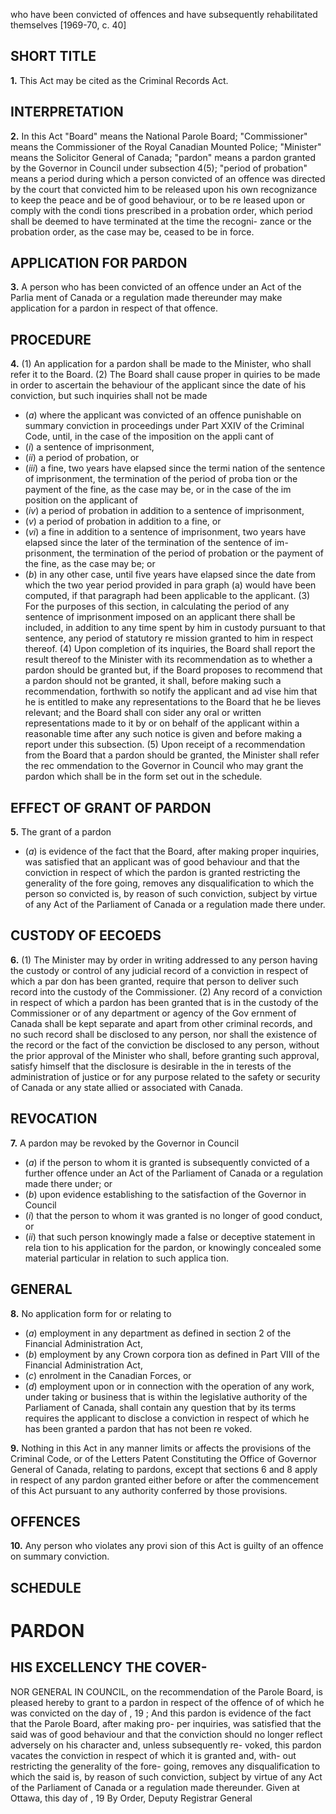 who have been convicted of offences
and have subsequently rehabilitated
themselves
[1969-70, c. 40]

## SHORT TITLE

**1.** This Act may be cited as the Criminal
Records Act.

## INTERPRETATION

**2.** In this Act
"Board" means the National Parole
Board;
"Commissioner" means the Commissioner
of the Royal Canadian Mounted
Police;
"Minister" means the Solicitor General
of Canada;
"pardon" means a pardon granted by the
Governor in Council under subsection
4(5);
"period of probation" means a period
during which a person convicted of an
offence was directed by the court that
convicted him to be released upon his
own recognizance to keep the peace
and be of good behaviour, or to be re
leased upon or comply with the condi
tions prescribed in a probation order,
which period shall be deemed to have
terminated at the time the recogni-
zance or the probation order, as the
case may be, ceased to be in force.

## APPLICATION FOR PARDON

**3.** A person who has been convicted of
an offence under an Act of the Parlia
ment of Canada or a regulation made
thereunder may make application for a
pardon in respect of that offence.

## PROCEDURE

**4.** (1) An application for a pardon shall
be made to the Minister, who shall refer
it to the Board.
(2) The Board shall cause proper in
quiries to be made in order to ascertain
the behaviour of the applicant since the
date of his conviction, but such inquiries
shall not be made
  * (_a_) where the applicant was convicted
of an offence punishable on summary
conviction in proceedings under Part
XXIV of the Criminal Code, until, in
the case of the imposition on the appli
cant of
  * (_i_) a sentence of imprisonment,
  * (_ii_) a period of probation, or
  * (_iii_) a fine,
two years have elapsed since the termi
nation of the sentence of imprisonment,
the termination of the period of proba
tion or the payment of the fine, as the
case may be, or in the case of the im
position on the applicant of
  * (_iv_) a period of probation in addition
to a sentence of imprisonment,
  * (_v_) a period of probation in addition
to a fine, or
  * (_vi_) a fine in addition to a sentence of
imprisonment,
two years have elapsed since the later of
the termination of the sentence of im-
prisonment, the termination of the period
of probation or the payment of the fine,
as the case may be; or
  * (_b_) in any other case, until five years
have elapsed since the date from which
the two year period provided in para
graph (a) would have been computed,
if that paragraph had been applicable to
the applicant.
(3) For the purposes of this section, in
calculating the period of any sentence of
imprisonment imposed on an applicant
there shall be included, in addition to any
time spent by him in custody pursuant to
that sentence, any period of statutory re
mission granted to him in respect thereof.
(4) Upon completion of its inquiries, the
Board shall report the result thereof to the
Minister with its recommendation as to
whether a pardon should be granted but,
if the Board proposes to recommend that
a pardon should not be granted, it shall,
before making such a recommendation,
forthwith so notify the applicant and ad
vise him that he is entitled to make any
representations to the Board that he be
lieves relevant; and the Board shall con
sider any oral or written representations
made to it by or on behalf of the applicant
within a reasonable time after any such
notice is given and before making a report
under this subsection.
(5) Upon receipt of a recommendation
from the Board that a pardon should be
granted, the Minister shall refer the rec
ommendation to the Governor in Council
who may grant the pardon which shall be
in the form set out in the schedule.

## EFFECT OF GRANT OF PARDON

**5.** The grant of a pardon
  * (_a_) is evidence of the fact that the
Board, after making proper inquiries,
was satisfied that an applicant was of
good behaviour and that the conviction
in respect of which the pardon is granted
restricting the generality of the fore
going, removes any disqualification to
which the person so convicted is, by
reason of such conviction, subject by
virtue of any Act of the Parliament of
Canada or a regulation made there
under.

## CUSTODY OF EECOEDS

**6.** (1) The Minister may by order in
writing addressed to any person having the
custody or control of any judicial record
of a conviction in respect of which a par
don has been granted, require that person
to deliver such record into the custody of
the Commissioner.
(2) Any record of a conviction in respect
of which a pardon has been granted that
is in the custody of the Commissioner or
of any department or agency of the Gov
ernment of Canada shall be kept separate
and apart from other criminal records, and
no such record shall be disclosed to any
person, nor shall the existence of the
record or the fact of the conviction be
disclosed to any person, without the prior
approval of the Minister who shall, before
granting such approval, satisfy himself
that the disclosure is desirable in the in
terests of the administration of justice or
for any purpose related to the safety or
security of Canada or any state allied or
associated with Canada.

## REVOCATION

**7.** A pardon may be revoked by the
Governor in Council
  * (_a_) if the person to whom it is granted
is subsequently convicted of a further
offence under an Act of the Parliament
of Canada or a regulation made there
under; or
  * (_b_) upon evidence establishing to the
satisfaction of the Governor in Council
  * (_i_) that the person to whom it was
granted is no longer of good conduct,
or
  * (_ii_) that such person knowingly made
a false or deceptive statement in rela
tion to his application for the pardon,
or knowingly concealed some material
particular in relation to such applica
tion.

## GENERAL

**8.** No application form for or relating to
  * (_a_) employment in any department as
defined in section 2 of the Financial
Administration Act,
  * (_b_) employment by any Crown corpora
tion as defined in Part VIII of the
Financial Administration Act,
  * (_c_) enrolment in the Canadian Forces,
or
  * (_d_) employment upon or in connection
with the operation of any work, under
taking or business that is within the
legislative authority of the Parliament
of Canada,
shall contain any question that by its
terms requires the applicant to disclose a
conviction in respect of which he has been
granted a pardon that has not been re
voked.

**9.** Nothing in this Act in any manner
limits or affects the provisions of the
Criminal Code, or of the Letters Patent
Constituting the Office of Governor General
of Canada, relating to pardons, except that
sections 6 and 8 apply in respect of any
pardon granted either before or after the
commencement of this Act pursuant to any
authority conferred by those provisions.

## OFFENCES

**10.** Any person who violates any provi
sion of this Act is guilty of an offence
on summary conviction.

## SCHEDULE

# PARDON

## HIS EXCELLENCY THE COVER-
NOR GENERAL IN COUNCIL, on the
recommendation of the Parole Board, is
pleased hereby to grant to
a pardon in respect of the
offence of
of which he was convicted on the
day of , 19 ;
And this pardon is evidence of the fact
that the Parole Board, after making pro-
per inquiries, was satisfied that the said
was of
good behaviour and that the conviction
should no longer reflect adversely on his
character and, unless subsequently re-
voked, this pardon vacates the conviction
in respect of which it is granted and, with-
out restricting the generality of the fore-
going, removes any disqualification to
which the said
is, by reason of such conviction, subject by
virtue of any Act of the Parliament of
Canada or a regulation made thereunder.
Given at Ottawa, this day
of , 19
By Order,
Deputy Registrar
General
